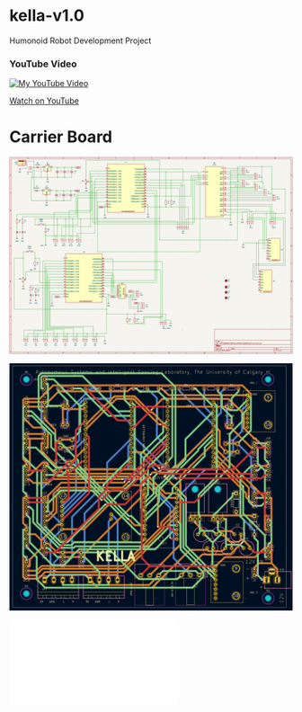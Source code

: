 # kella-v1.0
 Humonoid Robot Development Project

 ### YouTube Video

[![My YouTube Video](http://img.youtube.com/vi/laG0K3bYE8s/0.jpg)](https://www.youtube.com/watch?v=laG0K3bYE8s)

[Watch on YouTube](https://www.youtube.com/watch?v=laG0K3bYE8s)

# Carrier Board 

![Circuit](KELLAPCB/ESP32KiCAD/Circuit.PNG)

![PCB](KELLAPCB/ESP32KiCAD/PCB.PNG)

![MSP32](KELLAPCB/ESP32KiCAD/ESP32-DOIT-DEV-KIT-v1-pinout-mischianti.pdf)

